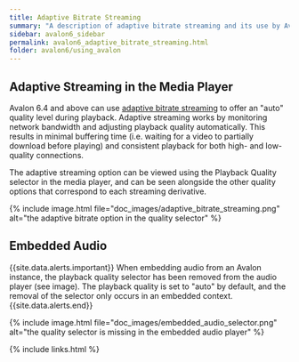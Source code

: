 ```yaml
---
title: Adaptive Bitrate Streaming
summary: "A description of adaptive bitrate streaming and its use by Avalon."
sidebar: avalon6_sidebar
permalink: avalon6_adaptive_bitrate_streaming.html
folder: avalon6/using_avalon
---
```


## Adaptive Streaming in the Media Player

Avalon 6.4 and above can use [adaptive bitrate streaming](https://en.wikipedia.org/wiki/Adaptive_bitrate_streaming) to offer an "auto" quality level during playback. Adaptive streaming works by monitoring network bandwidth and adjusting playback quality automatically. This results in minimal buffering time (i.e. waiting for a video to partially download before playing) and consistent playback for both high- and low-quality connections.

The adaptive streaming option can be viewed using the Playback Quality selector in the media player, and can be seen alongside the other quality options that correspond to each streaming derivative.

{% include image.html file="doc_images/adaptive_bitrate_streaming.png" alt="the adaptive bitrate option in the quality selector" %}

## Embedded Audio

{{site.data.alerts.important}}
When embedding audio from an Avalon instance, the playback quality selector has been removed from the audio player (see image). The playback quality is set to "auto" by default, and the removal of the selector only occurs in an embedded context.
{{site.data.alerts.end}}

{% include image.html file="doc_images/embedded_audio_selector.png" alt="the quality selector is missing in the embedded audio player" %}

{% include links.html %}